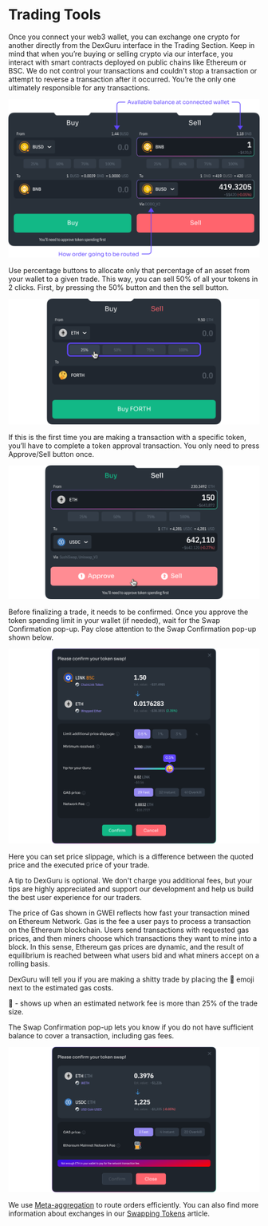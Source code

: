 # Trading Tools

Once you connect your web3 wallet, you can exchange one crypto for another directly from the DexGuru interface in the Trading Section. Keep in mind that when you’re buying or selling crypto via our interface, you interact with smart contracts deployed on public chains like Ethereum or BSC. We do not control your transactions and couldn't stop a transaction or attempt to reverse a transaction after it occurred. You’re the only one ultimately responsible for any transactions. &#x20;

![](<../../../.gitbook/assets/001 (1) (1) (1).png>)

Use percentage buttons to allocate only that percentage of an asset from your wallet to a given trade. This way, you can sell 50% of all your tokens in 2 clicks. First, by pressing the 50% button and then the sell button.&#x20;

![Percentage buttons](<../../../.gitbook/assets/002 (1) (1) (1).png>)

If this is the first time you are making a transaction with a specific token, you’ll have to complete a token approval transaction. You only need to press Approve/Sell button once.&#x20;

![](<../../../.gitbook/assets/003 (3) (1).png>)

Before finalizing a trade, it needs to be confirmed. Once you approve the token spending limit in your wallet (if needed), wait for the Swap Confirmation pop-up. Pay close attention to the Swap Confirmation pop-up shown below.

![](<../../../.gitbook/assets/004 (2) (1).png>)

Here you can set price slippage, which is a difference between the quoted price and the executed price of your trade.

A tip to DexGuru is optional. We don't charge you additional fees, but your tips are highly appreciated and support our development and help us build the best user experience for our traders.&#x20;

The price of Gas shown in GWEI reflects how fast your transaction mined on Ethereum Network. Gas is the fee a user pays to process a transaction on the Ethereum blockchain. Users send transactions with requested gas prices, and then miners choose which transactions they want to mine into a block. In this sense, Ethereum gas prices are dynamic, and the result of equilibrium is reached between what users bid and what miners accept on a rolling basis.

DexGuru will tell you if you are making a shitty trade by placing the 💩 emoji next to the estimated gas costs.&#x20;

💩 - shows up when an estimated network fee is more than 25% of the trade size.

The Swap Confirmation pop-up lets you know if you do not have sufficient balance to cover a transaction, including gas fees.&#x20;

![Insufficient balance](<../../../.gitbook/assets/006 (2).png>)

We use [Meta-aggregation](meta-aggregation.md) to route orders efficiently. You can also find more information about exchanges in our [Swapping Tokens](../../../more-info/swapping-tokens.md) article.&#x20;

